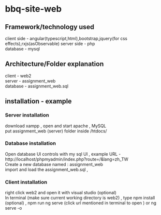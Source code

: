 # bbq-site-web

## Framework/technology used 

client side - angular(typescript,html),bootstrap,jquery(for css effects),rxjs(asObservable)
server side - php  
database    - mysql  

## Architecture/Folder explanation
client   - web2  
server   - assignment_web  
database - assignment_web.sql  

## installation - example

### Server installation
download xampp , open and start apache , MySQL  
put assignment_web (server) folder inside /htdocs/  

### Database installation
Open database UI controls with my sql UI , example URL - http://localhost/phpmyadmin/index.php?route=/&lang=zh_TW  
Create a new database named : assignment_web  
import and load the assignment_web.sql ,   

### Client installation
right click web2 and open it with visual studio (optional)  
In terminal (make sure current working directory is web2) , type npm install (optional) , npm run ng serve (click url mentioned in terminal to open ) or ng serve -o  
